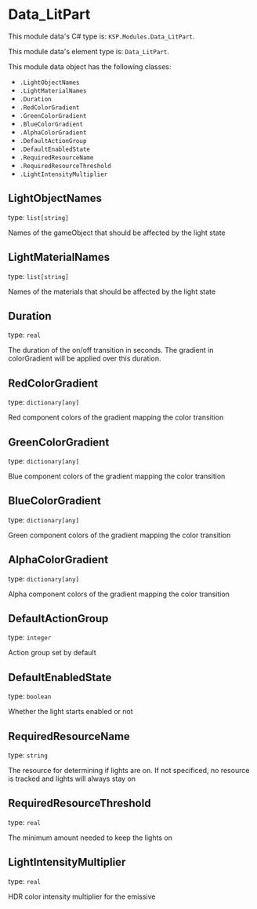 # Data_LitPart

This module data's C# type is: `KSP.Modules.Data_LitPart`.

This module data's element type is: `Data_LitPart`.

This module data object has the following classes:

- `.LightObjectNames`
- `.LightMaterialNames`
- `.Duration`
- `.RedColorGradient`
- `.GreenColorGradient`
- `.BlueColorGradient`
- `.AlphaColorGradient`
- `.DefaultActionGroup`
- `.DefaultEnabledState`
- `.RequiredResourceName`
- `.RequiredResourceThreshold`
- `.LightIntensityMultiplier`

## LightObjectNames

type: `list[string]`

Names of the gameObject that should be affected by the light state

## LightMaterialNames

type: `list[string]`

Names of the materials that should be affected by the light state

## Duration

type: `real`

The duration of the on/off transition in seconds. The gradient in colorGradient will be applied over this duration.

## RedColorGradient

type: `dictionary[any]`

Red component colors of the gradient mapping the color transition

## GreenColorGradient

type: `dictionary[any]`

Blue component colors of the gradient mapping the color transition

## BlueColorGradient

type: `dictionary[any]`

Green component colors of the gradient mapping the color transition

## AlphaColorGradient

type: `dictionary[any]`

Alpha component colors of the gradient mapping the color transition

## DefaultActionGroup

type: `integer`

Action group set by default

## DefaultEnabledState

type: `boolean`

Whether the light starts enabled or not

## RequiredResourceName

type: `string`

The resource for determining if lights are on. If not specificed, no resource is tracked and lights will always stay on

## RequiredResourceThreshold

type: `real`

The minimum amount needed to keep the lights on

## LightIntensityMultiplier

type: `real`

HDR color intensity multiplier for the emissive

